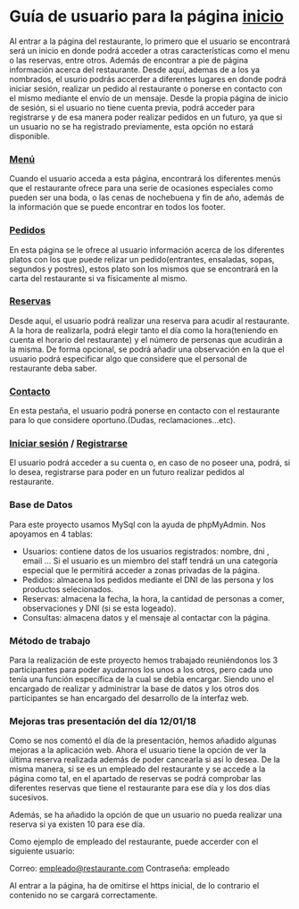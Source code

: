 # Guía de usuario para la página [inicio](index.php)

Al entrar a la página del restaurante, lo primero que el usuario se encontrará será un inicio en donde podrá acceder a otras características como el menu o las reservas, entre otros. Además de encontrar a pie de página información acerca del restaurante. Desde aquí, ademas de a los ya nombrados, el usurio podrás accerder a diferentes lugares en donde podrá iniciar sesión, realizar un pedido al restaurante o ponerse en contacto con el mismo mediante el envío de un mensaje. Desde la propia página de inicio de sesión, si el usuario no tiene cuenta previa, podrá acceder para registrarse y de esa manera poder realizar pedidos en un futuro, ya que si un usuario no se ha registrado previamente, esta opción no estará disponible.



###  [Menú](menus.php)

Cuando el usuario acceda a esta página, encontrará los diferentes menús que el restaurante ofrece para una serie de ocasiones especiales como pueden ser una boda, o las cenas de nochebuena y fin de año, además de la información que se puede encontrar en todos los footer.



###  [Pedidos](pedidos.php)

En esta página se le ofrece al usuario información acerca de los diferentes platos con los que puede relizar un pedido(entrantes, ensaladas, sopas, segundos y postres), estos plato son los mismos que se encontrará en la carta del restaurante si va físicamente al mismo.



###  [Reservas](reservas.php)

Desde aquí, el usuario podrá realizar una reserva para acudir al restaurante. A la hora de realizarla, podrá elegir tanto el día como la hora(teniendo en cuenta el horario del restaurante) y el número de personas que acudirán a la misma. De forma opcional, se podrá añadir una observación en la que el usuario podrá especificar algo que considere que el personal de restaurante deba saber.



###  [Contacto](contacto.php)

En esta pestaña, el usuario podrá ponerse en contacto con el restaurante para lo que considere oportuno.(Dudas, reclamaciones...etc).



### [Iniciar sesión](identificarse.php) / [Registrarse](registro.html)

El usuario podrá acceder a su cuenta o, en caso de no poseer una, podrá, si lo desea, registrarse para poder en un futuro realizar pedidos al restaurante.


### Base de Datos

Para este proyecto usamos MySql con la ayuda de phpMyAdmin. Nos apoyamos en 4 tablas:

- Usuarios: contiene datos de los usuarios registrados: nombre, dni , email ... Si el usuario es un miembro del staff tendrá un una categoría especial que le permitirá acceder a zonas privadas de la página.
- Pedidos: almacena los pedidos mediante el DNI de las persona y los productos selecionados.
- Reservas: almacena la fecha, la hora, la cantidad de personas a comer, observaciones y DNI (si se esta logeado).
- Consultas: almacena datos y el mensaje al contactar con la página.


### Método de trabajo

Para la realización de este proyecto hemos trabajado reuniéndonos los 3 participantes para poder ayudarnos los unos a los otros, pero cada uno tenía una función específica de la cual se debía encargar. Siendo uno el encargado de realizar y administrar la base de datos y los otros dos participantes se han encargado del desarrollo de la interfaz web.


### Mejoras tras presentación del día 12/01/18

Como se nos comentó el día de la presentación, hemos añadido algunas mejoras a la aplicación web. Ahora el usuario tiene la opción de ver la última reserva realizada además de poder cancearla si así lo desea. De la misma manera, si se es un empleado del restaurante y se accede a la página como tal, en el apartado de reservas se podrá comprobar las diferentes reservas que tiene el restaurante para ese día y los dos días sucesivos.

Además, se ha añadido la opción de que un usuario no pueda realizar una reserva si ya existen 10 para ese día.

Como ejemplo de empleado del restaurante, puede accerder con el siguiente usuario:

Correo: empleado@restaurante.com
Contraseña: empleado


Al entrar a la página, ha de omitirse el https inicial, de lo contrario el contenido no se cargará correctamente.
